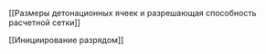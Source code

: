 [[Размеры детонационных ячеек и разрешающая способность расчетной сетки]]

[[Инициирование разрядом]]